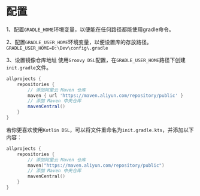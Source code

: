 # 配置

1、配置`GRADLE_HOME`环境变量，以便能在任何路径都能使用gradle命令。

2、配置`GRADLE_USER_HOME`环境变量，以便设置库的存放路径。
`GRADLE_USER_HOME=D:\Dev\config\.gradle`

3、设置镜像仓库地址
使用`Groovy DSL`配置，在`GRADLE_USER_HOME`路径下创建`init.gradle`文件。
```groovy
allprojects {
    repositories {
        // 添加阿里云 Maven 仓库
        maven { url 'https://maven.aliyun.com/repository/public' }
        // 添加 Maven 中央仓库
        mavenCentral()
    }
}
```

若你更喜欢使用`Kotlin DSL`，可以将文件重命名为`init.gradle.kts`，并添加以下内容：
```kotlin
allprojects {
    repositories {
        // 添加阿里云 Maven 仓库
        maven("https://maven.aliyun.com/repository/public")
        // 添加 Maven 中央仓库
        mavenCentral()
    }
}
```